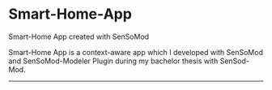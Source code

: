 # Smart-Home-App
Smart-Home App created with SenSoMod

Smart-Home App is a context-aware app which I developed with SenSoMod and SenSoMod-Modeler Plugin during my bachelor thesis with SenSod-Mod. 

-------------------------------------------------------------------------------------------------------------------------------




